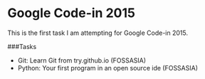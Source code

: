 # Google Code-in 2015
This is the first task I am attempting for Google Code-in 2015.

###Tasks
- Git: Learn Git from try.github.io (FOSSASIA)
- Python: Your first program in an open source ide (FOSSASIA)
